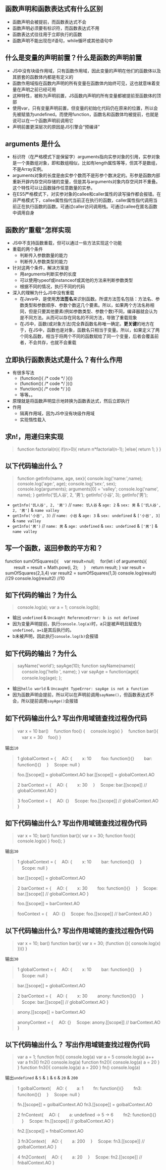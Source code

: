 ## 函数声明和函数表达式有什么区别
* 函数声明会被提前，而函数表达式不会
* 函数声明必须要有标识符，而函数表达式不用
* 函数表达式往往用于立即执行的函数
* 函数声明不能出现在if语句，while循环或其他语句中

## 什么是变量的声明前置？什么是函数的声明前置
* JS中没有块级作用域，只有函数作用域，因此变量的声明在他们的函数体以及其嵌套的函数体内都是有定义的
* 函数作用域指在函数内声明的所有变量在函数体内始终可见，这也就意味着变量在声明之前已经可用
* 这种特性，被称为声明前置，JS函数内声明的所有变量都被提前至函数体的顶部
* 使用var，只有变量声明前置，但变量的初始化代码仍在原来的位置，所以会先被赋值为undefined。而使用function，函数名和函数体均被提前，也就是说可以在一个函数声明前调用它
* 声明前置更深层次的原因是JS引擎会“预编译”

## arguments 是什么
* 标识符（在严格模式下是保留字）arguments指向实参对象的引用，实参对象是一个类数组对象，即和数组相似，比如有length属性等等，但其不是数组，不是Array实例。
* arguments对象的长度是由实参个数而不是形参个数决定的。形参是函数内部重新开辟内存空间存储的变量，但是其与arguments对象内存空间并不重叠。这个特性可以让函数操作任意数量的实参。
* 在ES5严格模式下，对实参对象的callee和caller属性的读写操作都会报错。在非严格模式下，callee属性指代当前正在执行的函数，caller属性指代调用当前正在执行函数的函数。可通过caller访问调用栈。可通过callee在匿名函数中调用自身


## 函数的"重载"怎样实现
* JS中不支持函数重载，但可以通过一些方法实现这个功能
* 重载的两个条件
  * 判断传入参数数量的能力
  * 判断传入参数类型的能力
* 针对这两个条件，解决方案是
  * 用arguments判断实参的长度
  * 可以使用typeof或instanceof或其他的方法来判断参数类型
  * 根据不同的情况，执行不同的代码
* 深入的理解为什么JS中没有重载
  * 在Java中，是使用**方法签名**来识别函数。所谓方法签名包括：方法名、参数类型和参数顺序、参数个数这几个要素。所以，如果两个方法名称相同，但是只要其他要素(例如参数类型、参数个数)不同，编译器就会认为是不同方法。从而可以存在同名的不同方法，导致了重载现象
  * 在JS中，函数(或对象方法)完全靠函数名称唯一确定。**更关键**的地方在于，在JS中，函数也是对象，函数名只相当于变量。所以，如果定义了两个同名函数，相当于将两个不同的函数赋给了同一个变量，后者会覆盖前者，不会共存，也就不会重载

## 立即执行函数表达式是什么？有什么作用
* 有很多写法
  * (function(){ /* code */ }())
  * (function(){ /* code */ })()
  * !function(){ /* code */ }()
  * 等等。。 
* 原理就是将函数声明显示地转换为函数表达式，然后立即执行
* 作用
  * 隔离作用域，因为JS中没有块级作用域
  * 实现惰性载入

## 求n!，用递归来实现
> function factorial(n){
  if(n>0){
    return n*factorial(n-1);
  }else{
    return 1;
  }
}

## 以下代码输出什么？
> function getInfo(name, age, sex){
        console.log('name:',name);
        console.log('age:', age);
        console.log('sex:', sex);
        console.log(arguments);
        arguments[0] = 'valley';
        console.log('name', name);
    }
getInfo('饥人谷', 2, '男');
getInfo('小谷', 3);
getInfo('男');

* `getInfo('饥人谷', 2, '男')` // `name: 饥人谷` & `age: 2` & `sex: 男` & `['饥人谷', 2, '男']` & `name valley`
* `getInfo('小谷', 3)` // `name: 小谷` & `age: 3` & `sex: undefined` & `['小谷', 3]` & `name valley`
* `getInfo('男')` // `name: 男` & `age: undefined` & `sex: undefined` & `['男']` & `name valley`

## 写一个函数，返回参数的平方和？
>   
function sumOfSquares(){
　var result=null;
　for(let i of arguments){
　　result = result + Math.pow(i, 2);
　}
　return result;
}
   var result = sumOfSquares(2,3,4)
   var result2 = sumOfSquares(1,3)
   console.log(result)  //29
   console.log(result2)  //10

## 如下代码的输出？为什么
>   console.log(a);
    var a = 1;
    console.log(b);

* 输出 `undefined` & `Uncaught ReferenceError: b is not defined`
* 因为变量声明提前，执行`console.log(a)`时，a只是被声明且赋值为`undefined`，`a=1`是其后执行的。
* b未被声明，因此执行`console.log(b)`会报错

## 如下代码的输出？为什么
>   sayName('world');
    sayAge(10);
    function sayName(name){
    　console.log('hello ', name);
    }
    var sayAge = function(age){
    　console.log(age);
    };

* 输出`hello world` & `Uncaught TypeError: sayAge is not a function`
* 因为函数声明会提前，所以可以在声明前调用`sayName()`，但函数表达式不会，所以提前调用`sayAge()`会报错

## 如下代码输出什么? 写出作用域链查找过程伪代码
> var x = 10
bar() 
　function foo() {
　console.log(x)
}
　function bar(){
　var x = 30
　foo()
}

输出`10`
>  1 globalContext = {
　AO: {
　　x: 10
　　foo: function(){}
　　bar: function(){}
　}
　Scope: null
}

> foo.[[scope]] = globalContext.AO
bar.[[scope]] = globalContext.AO

> 2 barContext = {
　AO: {
　　x: 30
　}
　Scope: bar.[[scope]] // globalContext.AO
}

> 3 fooContext = {
　AO: {}
　Scope: foo.[[scope]] // globalContext.AO
}

## 如下代码输出什么? 写出作用域链查找过程伪代码
> var x = 10;
bar() 
function bar(){
  var x = 30;
  function foo(){
    console.log(x) 
  }
  foo();
}   

输出`30`
>  1 globalContext = {
　AO: {
　　x: 10
　　bar: function(){}
　}
　Scope: null
}

>bar.[[scope]] = globalContext.AO

> 2 barContext = {
　AO: {
　　x: 30
　　foo: function(){}
　}
　Scope: bar.[[scope]] // globalContext.AO
}

> foo.[[scope]] = barContext.AO

> fooContext = {
　AO: {}
　Scope: foo.[[scope]] // barContext.AO
}

## 以下代码输出什么? 写出作用域链的查找过程伪代码
> var x = 10;
bar() 
function bar(){
  var x = 30;
  (function (){
    console.log(x)
  })()
}

输出`30`
>  1 globalContext = {
　AO: {
　　x: 10
　　bar: function(){}
　}
　Scope: null
}

>bar.[[scope]] = globalContext.AO

> 2 barContext = {
　AO: {
　　x: 30
　　anony: function(){}
　}
　Scope: bar.[[scope]] // globalContext.AO
}

> anony.[[scope]] = barContext.AO

> anonyContext = {
　AO: {}
　Scope: anony.[[scope]] // barContext.AO
}

## 以下代码输出什么？ 写出作用域链查找过程伪代码
> var a = 1;
function fn(){
  console.log(a)
  var a = 5
  console.log(a)
  a++
  var a
  fn3()
  fn2()
  console.log(a)
  function fn2(){
    console.log(a)
    a = 20
  }
}
function fn3(){
  console.log(a)
  a = 200
}
fn()
console.log(a)

输出`undefined` & `5` & `1` & `6` & `20` & `200`
> 1 golbalContext{
　AO: {
　　a: 1
　　fn: function(){}
　　fn3: funciton(){}
　}
　Scope: null
}

> fn.[[scope]] = golbalContext.AO
fn3.[[scope]] = golbalContext.AO

> 2 fnContext{
　AO: {
　　a: undefined -> 5 -> 6
　　fn2: function(){}
　}
　Scope: fn.[[scope]] // golbalContext.AO
}

> fn2.[[scope]] = fnbalContext.AO

> 3 fn3Context{
　AO: {
　　a: 200
　}
　Scope: fn3.[[scope]] // golbalContext.AO
}

> 4 fn2Context{
　AO: {
　　a: 20
　}
　Scope: fn2.[[scope]] // fnbalContext.AO
}
